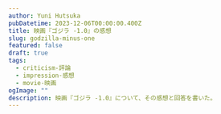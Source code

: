 ```yaml
---
author: Yuni Hutsuka
pubDatetime: 2023-12-06T00:00:00.400Z
title: 映画『ゴジラ -1.0』の感想
slug: godzilla-minus-one
featured: false
draft: true
tags:
  - criticism-評論
  - impression-感想
  - movie-映画
ogImage: ""
description: 映画『ゴジラ -1.0』について、その感想と回答を書いた。
---
```

